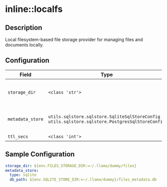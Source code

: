 # inline::localfs

## Description

Local filesystem-based file storage provider for managing files and documents locally.

## Configuration

| Field | Type | Required | Default | Description |
|-------|------|----------|---------|-------------|
| `storage_dir` | `<class 'str'>` | No | PydanticUndefined | Directory to store uploaded files |
| `metadata_store` | `utils.sqlstore.sqlstore.SqliteSqlStoreConfig \| utils.sqlstore.sqlstore.PostgresSqlStoreConfig` | No | sqlite | SQL store configuration for file metadata |
| `ttl_secs` | `<class 'int'>` | No | 31536000 |  |

## Sample Configuration

```yaml
storage_dir: ${env.FILES_STORAGE_DIR:=~/.llama/dummy/files}
metadata_store:
  type: sqlite
  db_path: ${env.SQLITE_STORE_DIR:=~/.llama/dummy}/files_metadata.db

```

